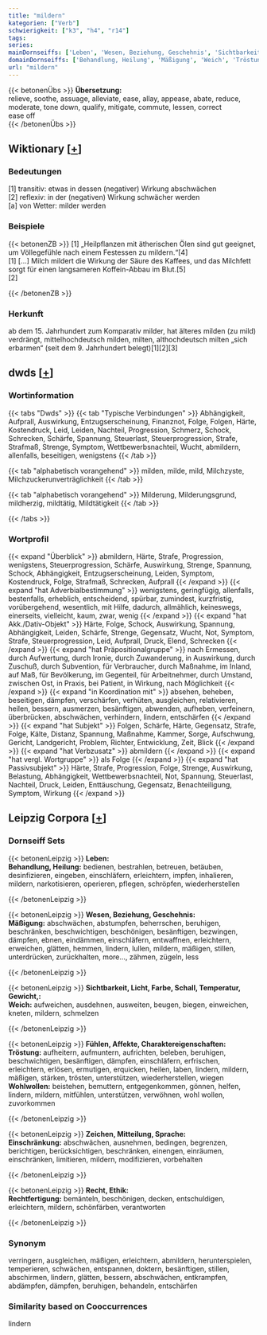```yaml
---
title: "mildern"
kategorien: ["Verb"]
schwierigkeit: ["k3", "h4", "r14"]
tags:
series:
mainDornseiffs: ['Leben', 'Wesen, Beziehung, Geschehnis', 'Sichtbarkeit, Licht, Farbe, Schall, Temperatur, Gewicht,', 'Fühlen, Affekte, Charaktereigenschaften', 'Zeichen, Mitteilung, Sprache', 'Recht, Ethik']
domainDornseiffs: ['Behandlung, Heilung', 'Mäßigung', 'Weich', 'Tröstung', 'Wohlwollen', 'Einschränkung', 'Rechtfertigung']
url: "mildern"
---
```


{{< betonenÜbs >}}
**Übersetzung:**  
relieve, soothe, assuage, alleviate, ease, allay, appease, abate, reduce, moderate, tone down, qualify, mitigate, commute, lessen, correct  
ease off  
{{< /betonenÜbs >}}

## Wiktionary [[+](https://de.wiktionary.org/wiki/mildern)]

### Bedeutungen
[1] transitiv: etwas in dessen (negativer) Wirkung abschwächen  
[2] reflexiv: in der (negativen) Wirkung schwächer werden  
[a] von Wetter: milder werden  

### Beispiele
{{< betonenZB >}}
[1] „Heilpflanzen mit ätherischen Ölen sind gut geeignet, um Völlegefühle nach einem Festessen zu mildern.“[4]  
[1] […] Milch mildert die Wirkung der Säure des Kaffees, und das Milchfett sorgt für einen langsameren Koffein-Abbau im Blut.[5]  
[2]  

{{< /betonenZB >}}
### Herkunft
ab dem 15. Jahrhundert zum Komparativ milder, hat älteres milden (zu mild) verdrängt, mittelhochdeutsch milden, milten, althochdeutsch milten „sich erbarmen“ (seit dem 9. Jahrhundert belegt)[1][2][3]  



## dwds [[+](https://www.dwds.de/wb/mildern)]

### Wortinformation
{{< tabs "Dwds" >}}
{{< tab "Typische Verbindungen" >}}
Abhängigkeit, Aufprall, Auswirkung, Entzugserscheinung, Finanznot, Folge, Folgen, Härte, Kostendruck, Leid, Leiden, Nachteil, Progression, Schmerz, Schock, Schrecken, Schärfe, Spannung, Steuerlast, Steuerprogression, Strafe, Strafmaß, Strenge, Symptom, Wettbewerbsnachteil, Wucht, abmildern, allenfalls, beseitigen, wenigstens
{{< /tab >}}

{{< tab "alphabetisch vorangehend" >}}
milden, milde, mild, Milchzyste, Milchzuckerunverträglichkeit
{{< /tab >}}

{{< tab "alphabetisch vorangehend" >}}
Milderung, Milderungsgrund, mildherzig, mildtätig, Mildtätigkeit
{{< /tab >}}

{{< /tabs >}}

### Wortprofil
{{< expand "Überblick" >}} abmildern, Härte, Strafe, Progression, wenigstens, Steuerprogression, Schärfe, Auswirkung, Strenge, Spannung, Schock, Abhängigkeit, Entzugserscheinung, Leiden, Symptom, Kostendruck, Folge, Strafmaß, Schrecken, Aufprall {{< /expand >}}
{{< expand "hat Adverbialbestimmung" >}} wenigstens, geringfügig, allenfalls, bestenfalls, erheblich, entscheidend, spürbar, zumindest, kurzfristig, vorübergehend, wesentlich, mit Hilfe, dadurch, allmählich, keineswegs, einerseits, vielleicht, kaum, zwar, wenig {{< /expand >}}
{{< expand "hat Akk./Dativ-Objekt" >}} Härte, Folge, Schock, Auswirkung, Spannung, Abhängigkeit, Leiden, Schärfe, Strenge, Gegensatz, Wucht, Not, Symptom, Strafe, Steuerprogression, Leid, Aufprall, Druck, Elend, Schrecken {{< /expand >}}
{{< expand "hat Präpositionalgruppe" >}} nach Ermessen, durch Aufwertung, durch Ironie, durch Zuwanderung, in Auswirkung, durch Zuschuß, durch Subvention, für Verbraucher, durch Maßnahme, im Inland, auf Maß, für Bevölkerung, im Gegenteil, für Arbeitnehmer, durch Umstand, zwischen Ost, in Praxis, bei Patient, in Wirkung, nach Möglichkeit {{< /expand >}}
{{< expand "in Koordination mit" >}} absehen, beheben, beseitigen, dämpfen, verschärfen, verhüten, ausgleichen, relativieren, heilen, bessern, ausmerzen, besänftigen, abwenden, aufheben, verfeinern, überbrücken, abschwächen, verhindern, lindern, entschärfen {{< /expand >}}
{{< expand "hat Subjekt" >}} Folgen, Schärfe, Härte, Gegensatz, Strafe, Folge, Kälte, Distanz, Spannung, Maßnahme, Kammer, Sorge, Aufschwung, Gericht, Landgericht, Problem, Richter, Entwicklung, Zeit, Blick {{< /expand >}}
{{< expand "hat Verbzusatz" >}} abmildern {{< /expand >}}
{{< expand "hat vergl. Wortgruppe" >}} als Folge {{< /expand >}}
{{< expand "hat Passivsubjekt" >}} Härte, Strafe, Progression, Folge, Strenge, Auswirkung, Belastung, Abhängigkeit, Wettbewerbsnachteil, Not, Spannung, Steuerlast, Nachteil, Druck, Leiden, Enttäuschung, Gegensatz, Benachteiligung, Symptom, Wirkung {{< /expand >}}

## Leipzig Corpora [[+](https://corpora.uni-leipzig.de/en/res?word=mildern&corpusId=deu_newscrawl-public_2018)]

### Dornseiff Sets
{{< betonenLeipzig >}}
**Leben:**  
**Behandlung, Heilung:** bedienen, bestrahlen, betreuen, betäuben, desinfizieren, eingeben, einschläfern, erleichtern, impfen, inhalieren, mildern, narkotisieren, operieren, pflegen, schröpfen, wiederherstellen  

{{< /betonenLeipzig >}}


{{< betonenLeipzig >}}
**Wesen, Beziehung, Geschehnis:**  
**Mäßigung:** abschwächen, abstumpfen, beherrschen, beruhigen, beschränken, beschwichtigen, beschönigen, besänftigen, bezwingen, dämpfen, ebnen, eindämmen, einschläfern, entwaffnen, erleichtern, erweichen, glätten, hemmen, lindern, lullen, mildern, mäßigen, stillen, unterdrücken, zurückhalten, more..., zähmen, zügeln, less  

{{< /betonenLeipzig >}}


{{< betonenLeipzig >}}
**Sichtbarkeit, Licht, Farbe, Schall, Temperatur, Gewicht,:**  
**Weich:** aufweichen, ausdehnen, ausweiten, beugen, biegen, einweichen, kneten, mildern, schmelzen  

{{< /betonenLeipzig >}}


{{< betonenLeipzig >}}
**Fühlen, Affekte, Charaktereigenschaften:**  
**Tröstung:** aufheitern, aufmuntern, aufrichten, beleben, beruhigen, beschwichtigen, besänftigen, dämpfen, einschläfern, erfrischen, erleichtern, erlösen, ermutigen, erquicken, heilen, laben, lindern, mildern, mäßigen, stärken, trösten, unterstützen, wiederherstellen, wiegen  
**Wohlwollen:** beistehen, bemuttern, entgegenkommen, gönnen, helfen, lindern, mildern, mitfühlen, unterstützen, verwöhnen, wohl wollen, zuvorkommen  

{{< /betonenLeipzig >}}


{{< betonenLeipzig >}}
**Zeichen, Mitteilung, Sprache:**  
**Einschränkung:** abschwächen, ausnehmen, bedingen, begrenzen, berichtigen, berücksichtigen, beschränken, einengen, einräumen, einschränken, limitieren, mildern, modifizieren, vorbehalten  

{{< /betonenLeipzig >}}


{{< betonenLeipzig >}}
**Recht, Ethik:**  
**Rechtfertigung:** bemänteln, beschönigen, decken, entschuldigen, erleichtern, mildern, schönfärben, verantworten  

{{< /betonenLeipzig >}}

### Synonym
verringern, ausgleichen, mäßigen, erleichtern, abmildern, herunterspielen, temperieren, schwächen, entspannen, doktern, besänftigen, stillen, abschirmen, lindern, glätten, bessern, abschwächen, entkrampfen, abdämpfen, dämpfen, beruhigen, behandeln, entschärfen


### Similarity based on Cooccurrences
lindern

